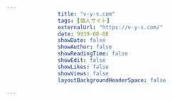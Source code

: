---
                title: "v-y-s.com"
                tags: [個人サイト]
                externalUrl: "https://v-y-s.com/"
                date: 9939-08-08
                showDate: false
                showAuthor: false
                showReadingTime: false
                showEdit: false
                showLikes: false
                showViews: false
                layoutBackgroundHeaderSpace: false
                ---


